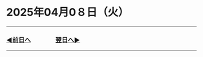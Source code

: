# 2025年04月0８日（火）

---

### [◀️前日へ](https://github.com/yuasys/chatty-journal/blob/main/2025/04/2025-04-07.md)&emsp;&emsp;&emsp;&emsp;[翌日へ▶️](https://github.com/yuasys/chatty-journal/blob/main/2025/04/2025-04-09.md)

---
